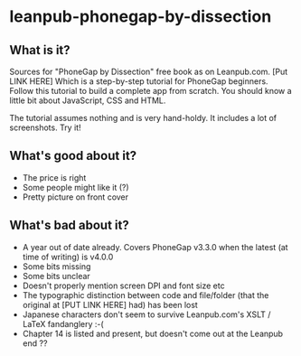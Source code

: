 # leanpub-phonegap-by-dissection

## What is it?

Sources for "PhoneGap by Dissection" free book as on Leanpub.com. [Put LINK HERE]
Which is a step-by-step tutorial for PhoneGap beginners. Follow this tutorial to build a complete app from scratch. You should know a little bit about JavaScript, CSS and HTML.

The tutorial assumes nothing and is very hand-holdy. It includes a lot of screenshots. Try it!

## What's good about it?

* The price is right
* Some people might like it (?)
* Pretty picture on front cover

## What's bad about it?

* A year out of date already. Covers PhoneGap v3.3.0 when the latest (at time of writing) is v4.0.0
* Some bits missing
* Some bits unclear
* Doesn't properly mention screen DPI and font size etc
* The typographic distinction between code and file/folder (that the original at [PUT LINK HERE] had) has been lost
* Japanese characters don't seem to survive Leanpub.com's XSLT / LaTeX fandanglery :-(
* Chapter 14 is listed and present, but doesn't come out at the Leanpub end ??


